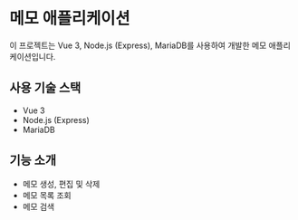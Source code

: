 # 메모 애플리케이션

이 프로젝트는 Vue 3, Node.js (Express), MariaDB를 사용하여 개발한 메모 애플리케이션입니다.

## 사용 기술 스택

- Vue 3
- Node.js (Express)
- MariaDB


## 기능 소개

- 메모 생성, 편집 및 삭제
- 메모 목록 조회
- 메모 검색

